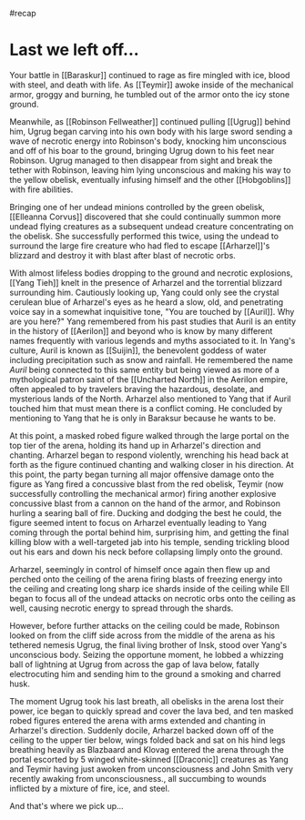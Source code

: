 #recap 
# Last we left off...
Your battle in [[Baraskur]] continued to rage as fire mingled with ice, blood with steel, and death with life. As [[Teymir]] awoke inside of the mechanical armor, groggy and burning, he tumbled out of the armor onto the icy stone ground.

Meanwhile, as [[Robinson Fellweather]] continued pulling [[Ugrug]] behind him, Ugrug began carving into his own body with his large sword sending a wave of necrotic energy into Robinson's body, knocking him unconscious and off of his boar to the ground, bringing Ugrug down to his feet near Robinson. Ugrug managed to then disappear from sight and break the tether with Robinson, leaving him lying unconscious and making his way to the yellow obelisk, eventually infusing himself and the other [[Hobgoblins]] with fire abilities.

Bringing one of her undead minions controlled by the green obelisk, [[Elleanna Corvus]] discovered that she could continually summon more undead flying creatures as a subsequent undead creature concentrating on the obelisk. She successfully performed this twice, using the undead to surround the large fire creature who had fled to escape [[Arharzel]]'s blizzard and destroy it with blast after blast of necrotic orbs.

With almost lifeless bodies dropping to the ground and necrotic explosions, [[Yang Tieh]] knelt in the presence of Arharzel and the torrential blizzard surrounding him. Cautiously looking up, Yang could only see the crystal cerulean blue of Arharzel's eyes as he heard a slow, old, and penetrating voice say in a somewhat inquisitive tone, "You are touched by [[Auril]]. Why are you here?" Yang remembered from his past studies that Auril is an entity in the history of [[Aerilon]] and beyond who is know by many different names frequently with various legends and myths associated to it. In Yang's culture, Auril is known as [[Suijin]], the benevolent goddess of water including precipitation such as snow and rainfall. He remembered the name _Auril_ being connected to this same entity but being viewed as more of a mythological patron saint of the [[Uncharted North]] in the Aerilon empire, often appealed to by travelers braving the hazardous, desolate, and mysterious lands of the North. Arharzel also mentioned to Yang that if Auril touched him that must mean there is a conflict coming. He concluded by mentioning to Yang that he is only in Baraksur because he wants to be.

At this point, a masked robed figure walked through the large portal on the top tier of the arena, holding its hand up in Arharzel's direction and chanting. Arharzel began to respond violently, wrenching his head back at forth as the figure continued chanting and walking closer in his direction. At this point, the party began turning all major offensive damage onto the figure as Yang fired a concussive blast from the red obelisk, Teymir (now successfully controlling the mechanical armor) firing another explosive concussive blast from a cannon on the hand of the armor, and Robinson hurling a searing ball of fire. Ducking and dodging the best he could, the figure seemed intent to focus on Arharzel eventually leading to Yang coming through the portal behind him, surprising him, and getting the final killing blow with a well-targeted jab into his temple, sending trickling blood out his ears and down his neck before collapsing limply onto the ground.

Arharzel, seemingly in control of himself once again then flew up and perched onto the ceiling of the arena firing blasts of freezing energy into the ceiling and creating long sharp ice shards inside of the ceiling while Ell began to focus all of the undead attacks on necrotic orbs onto the ceiling as well, causing necrotic energy to spread through the shards.

However, before further attacks on the ceiling could be made, Robinson looked on from the cliff side across from the middle of the arena as his tethered nemesis Ugrug, the final living brother of Insk, stood over Yang's unconscious body. Seizing the opportune moment, he lobbed a whizzing ball of lightning at Ugrug from across the gap of lava below, fatally electrocuting him and sending him to the ground a smoking and charred husk.

The moment Ugrug took his last breath, all obelisks in the arena lost their power, ice began to quickly spread and cover the lava bed, and ten masked robed figures entered the arena with arms extended and chanting in Arharzel's direction. Suddenly docile, Arharzel backed down off of the ceiling to the upper tier below, wings folded back and sat on his hind legs breathing heavily as Blazbaard and Klovag entered the arena through the portal escorted by 5 winged white-skinned [[Draconic]] creatures as Yang and Teymir having just awoken from unconsciousness and John Smith very recently awaking from unconsciousness., all succumbing to wounds inflicted by a mixture of fire, ice, and steel.

And that's where we pick up…
